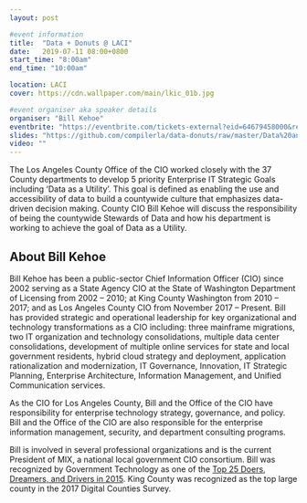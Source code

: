 ```yaml
---
layout: post

#event information
title:  "Data + Donuts @ LACI"
date:   2019-07-11 08:00+0800
start_time: "8:00am"
end_time: "10:00am"

location: LACI
cover: https://cdn.wallpaper.com/main/lkic_01b.jpg

#event organiser aka speaker details
organiser: "Bill Kehoe"
eventbrite: "https://eventbrite.com/tickets-external?eid=64679458000&ref=etckt"
slides: "https://github.com/compilerla/data-donuts/raw/master/Data%20and%20Donuts%20July%2011%202019.pdf"
video: ""
---
```


The Los Angeles County Office of the CIO worked closely with the 37 County departments to develop 5 priority Enterprise IT Strategic Goals including ‘Data as a Utility’. This goal is defined as enabling the use and accessibility of data to build a countywide culture that emphasizes data-driven decision making. County CIO Bill Kehoe will discuss the responsibility of being the countywide Stewards of Data and how his department is working to achieve the goal of Data as a Utility.


## About Bill Kehoe

Bill Kehoe has been a public-sector Chief Information Officer (CIO) since 2002 serving as a State Agency CIO at the State of Washington Department of Licensing from 2002 – 2010; at King County Washington from 2010 – 2017; and as Los Angeles County CIO from November 2017 – Present. Bill has provided strategic and operational leadership for key organizational and technology transformations as a CIO including: three mainframe migrations, two IT organization and technology consolidations, multiple data center consolidations, development of multiple online services for state and local government residents, hybrid cloud strategy and deployment, application rationalization and modernization, IT Governance, Innovation, IT Strategic Planning, Enterprise Architecture, Information Management, and Unified Communication services.

As the CIO for Los Angeles County, Bill and the Office of the CIO have responsibility for enterprise technology strategy, governance, and policy. Bill and the Office of the CIO are also responsible for the enterprise information management, security, and department consulting programs.

Bill is involved in several professional organizations and is the current President of MIX, a national local government CIO consortium. Bill was recognized by Government Technology as one of the [Top 25 Doers, Dreamers, and Drivers in 2015](https://www.govtech.com/top-25/2015/). King County was recognized as the top large county in the 2017 Digital Counties Survey.

